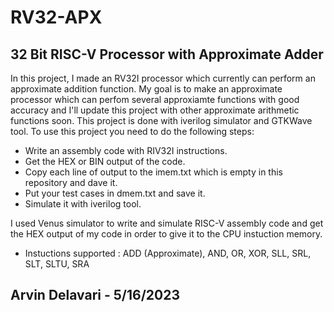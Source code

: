 # RV32-APX
## 32 Bit RISC-V Processor with Approximate Adder
In this project, I made an RV32I processor which currently can perform an approximate addition function. 
My goal is to make an approximate processor which can perfom several approxiamte functions with good accuracy and I'll update this project with other approximate arithmetic functions soon. This project is done with iverilog simulator and GTKWave tool.
To use this project you need to do the following steps:
- Write an assembly code with RIV32I instructions.
- Get the HEX or BIN output of the code.
- Copy each line of output to the imem.txt which is empty in this repository and dave it.
- Put your test cases in dmem.txt and save it.
- Simulate it with iverilog tool.

I used Venus simulator to write and simulate RISC-V assembly code and get the HEX output of my code in order to give it to the CPU instuction memory.
- Instuctions supported : ADD (Approximate), AND, OR, XOR, SLL, SRL, SLT, SLTU, SRA
## Arvin Delavari - 5/16/2023
